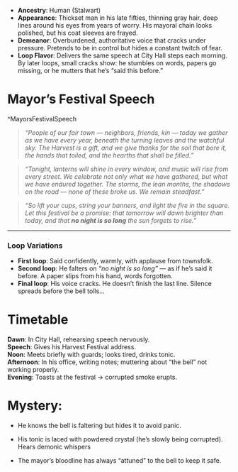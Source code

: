 - **Ancestry**: Human (Stalwart)  
- **Appearance**: Thickset man in his late fifties, thinning gray hair, deep lines around his eyes from years of worry. His mayoral chain looks polished, but his coat sleeves are frayed.  
- **Demeanor**: Overburdened, authoritative voice that cracks under pressure. Pretends to be in control but hides a constant twitch of fear.  
- **Loop Flavor**: Delivers the same speech at City Hall steps each morning. By later loops, small cracks show: he stumbles on words, papers go missing, or he mutters that he’s “said this before.”  

# Mayor’s Festival Speech

^MayorsFestivalSpeech

> *“People of our fair town — neighbors, friends, kin — today we gather as we have every year, beneath the turning leaves and the watchful sky. The Harvest is a gift, and we give thanks for the soil that bore it, the hands that toiled, and the hearths that shall be filled.”*

> *“Tonight, lanterns will shine in every window, and music will rise from every street. We celebrate not only what we have gathered, but what we have endured together. The storms, the lean months, the shadows on the road — none of these broke us. We remain steadfast.”*

> *“So lift your cups, string your banners, and light the fire in the square. Let this festival be a promise: that tomorrow will dawn brighter than today, and that **no night is so long** the sun forgets to rise.”*

---

### Loop Variations
- **First loop**: Said confidently, warmly, with applause from townsfolk.  
- **Second loop**: He falters on *“no night is so long”* — as if he’s said it before. A paper slips from his hand, words forgotten.  
- **Final loop**: His voice cracks. He doesn’t finish the last line. Silence spreads before the bell tolls…  
# Timetable
**Dawn**: In City Hall, rehearsing speech nervously.  
**Speech**: Gives his Harvest Festival address.  
**Noon**: Meets briefly with guards; looks tired, drinks tonic.  
**Afternoon**: In his office, writing notes; muttering about “the bell” not working properly.  
**Evening**: Toasts at the festival → corrupted smoke erupts.

# **Mystery**:

- He knows the bell is faltering but hides it to avoid panic.
    
- His tonic is laced with powdered crystal (he’s slowly being corrupted). Hears demonic whispers
    
- The mayor’s bloodline has always “attuned” to the bell to keep it safe.
